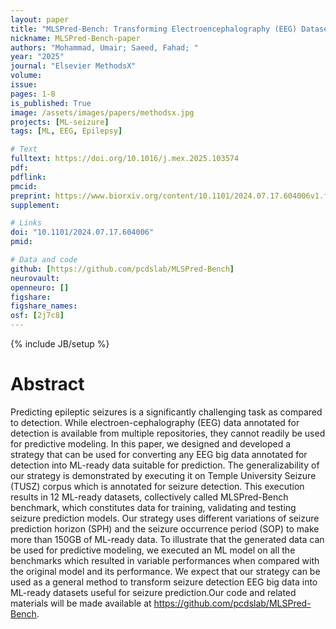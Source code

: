 ```yaml
---
layout: paper
title: "MLSPred-Bench: Transforming Electroencephalography (EEG) Datasets into Machine Learning-Ready Seizure Prediction Benchmarks"
nickname: MLSPred-Bench-paper
authors: "Mohammad, Umair; Saeed, Fahad; "
year: "2025"
journal: "Elsevier MethodsX"
volume: 
issue:
pages: 1-8
is_published: True
image: /assets/images/papers/methodsx.jpg
projects: [ML-seizure]
tags: [ML, EEG, Epilepsy]

# Text
fulltext: https://doi.org/10.1016/j.mex.2025.103574 
pdf:
pdflink: 
pmcid:
preprint: https://www.biorxiv.org/content/10.1101/2024.07.17.604006v1.full.pdf 
supplement:

# Links
doi: "10.1101/2024.07.17.604006"
pmid:

# Data and code
github: [https://github.com/pcdslab/MLSPred-Bench]
neurovault:
openneuro: []
figshare:
figshare_names:
osf: [2j7c8]
---
```

{% include JB/setup %}

# Abstract

Predicting epileptic seizures is a significantly challenging task as compared to detection. While electroen-cephalography (EEG) data annotated for detection is available from multiple repositories, they cannot readily be used for predictive modeling. In this paper, we designed and developed a strategy that can be used for converting any EEG big data annotated for detection into ML-ready data suitable for prediction. The generalizability of our strategy is demonstrated by executing it on Temple University Seizure (TUSZ) corpus which is annotated for seizure detection. This execution results in 12 ML-ready datasets, collectively called MLSPred-Bench benchmark, which constitutes data for training, validating and testing seizure prediction models. Our strategy uses different variations of seizure prediction horizon (SPH) and the seizure occurrence period (SOP) to make more than 150GB of ML-ready data. To illustrate that the generated data can be used for predictive modeling, we executed an ML model on all the benchmarks which resulted in variable performances when compared with the original model and its performance. We expect that our strategy can be used as a general method to transform seizure detection EEG big data into ML-ready datasets useful for seizure prediction.Our code and related materials will be made available at https://github.com/pcdslab/MLSPred-Bench.
